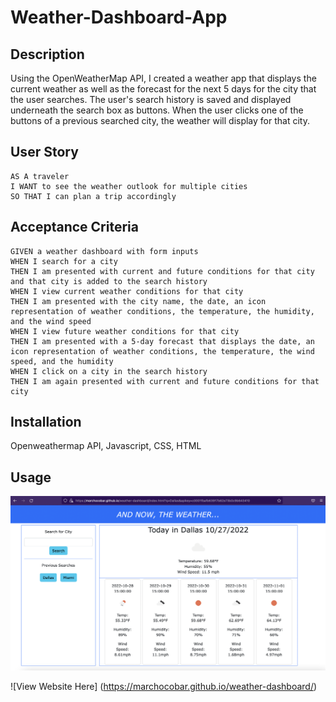 # Weather-Dashboard-App

## Description
Using the OpenWeatherMap API, I created a weather app that displays the current weather as well as the forecast for the next 5 days for the city that the user searches. The user's search history is saved and displayed underneath the search box as buttons. When the user clicks one of the buttons of a previous searched city, the weather will display for that city. 

## User Story

```
AS A traveler
I WANT to see the weather outlook for multiple cities
SO THAT I can plan a trip accordingly
```

## Acceptance Criteria

```
GIVEN a weather dashboard with form inputs
WHEN I search for a city
THEN I am presented with current and future conditions for that city and that city is added to the search history
WHEN I view current weather conditions for that city
THEN I am presented with the city name, the date, an icon representation of weather conditions, the temperature, the humidity, and the wind speed
WHEN I view future weather conditions for that city
THEN I am presented with a 5-day forecast that displays the date, an icon representation of weather conditions, the temperature, the wind speed, and the humidity
WHEN I click on a city in the search history
THEN I am again presented with current and future conditions for that city
```

## Installation
Openweathermap API, Javascript, CSS, HTML

## Usage
![Screenshot of deployed app](/assets/Image/Screen%20Shot%202022-10-27%20at%2011.14.43%20AM.png)

![View Website Here] (https://marchocobar.github.io/weather-dashboard/)